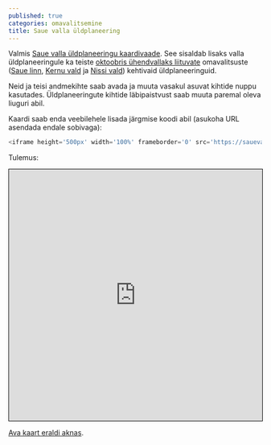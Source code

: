 ```yaml
---
published: true
categories: omavalitsemine
title: Saue valla üldplaneering
---
```

Valmis [Saue valla üldplaneeringu kaardivaade](https://sauevald.github.io/yldplaneering). See sisaldab lisaks valla üldplaneeringule ka teiste [oktoobris ühendvallaks liituvate](http://www.laaneharjuvald.ee/) omavalitsuste ([Saue linn](https://sauevald.github.io/yldplaneering/#13/59.3168/24.5483/osm-sauelyp), [Kernu vald](https://sauevald.github.io/yldplaneering/#11/59.1576/24.4216/osm-kernuyp) ja [Nissi vald](https://sauevald.github.io/yldplaneering/#11/59.0871/24.2568/osm-nissiyp)) kehtivaid üldplaneeringuid.

Neid ja teisi andmekihte saab avada ja muuta vasakul asuvat kihtide nuppu kasutades. Üldplaneeringute kihtide läbipaistvust saab muuta paremal oleva liuguri abil.

Kaardi saab enda veebilehele lisada järgmise koodi abil (asukoha URL asendada endale sobivaga):

```javascript
<iframe height='500px' width='100%' frameborder='0' src='https://sauevald.github.io/yldplaneering/#10/59.3304/24.5235/osm-sauevyp' style='border: 1px solid black'></iframe>
```
Tulemus:

<iframe height='500px' width='100%' frameborder='0' src='https://sauevald.github.io/yldplaneering/#10/59.3304/24.5235/osm-sauevyp' style='border: 1px solid black'></iframe>

[Ava kaart eraldi aknas](https://sauevald.github.io/yldplaneering).
